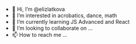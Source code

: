 - 👋 Hi, I’m @elizlatkova
- 👀 I’m interested in acrobatics, dance, math
- 🌱 I’m currently learning JS Advanced and React
- 💞️ I’m looking to collaborate on ...
- 📫 How to reach me ...

<!---
elizlatkova/elizlatkova is a ✨ special ✨ repository because its `README.md` (this file) appears on your GitHub profile.
You can click the Preview link to take a look at your changes.
--->
